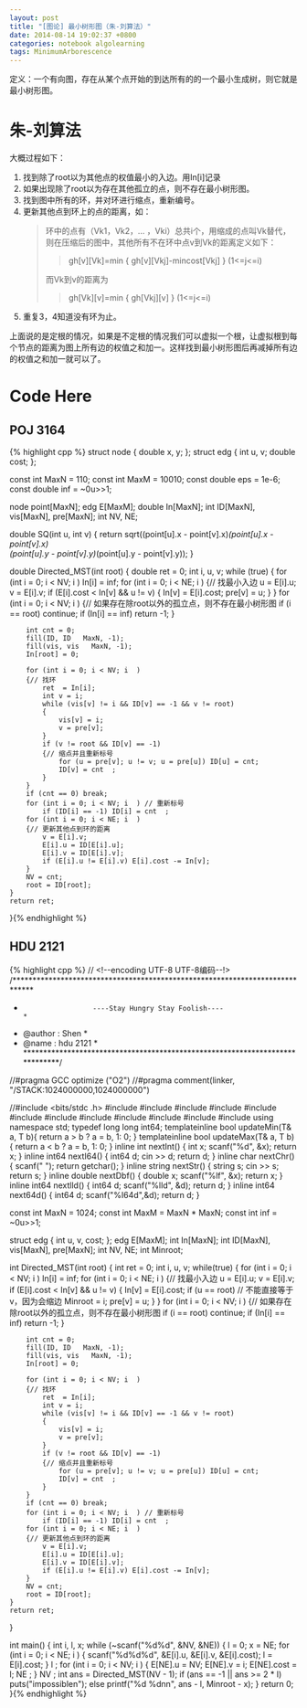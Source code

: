 ```yaml
---
layout: post
title: "[图论] 最小树形图（朱-刘算法）"
date: 2014-08-14 19:02:37 +0800
categories: notebook algolearning
tags: MinimumArborescence
---
```

定义：一个有向图，存在从某个点开始的到达所有的的一个最小生成树，则它就是最小树形图。


# 朱-刘算法

大概过程如下：

<ol>
<li>找到除了root以为其他点的权值最小的入边。用In[i]记录</li>
<li>如果出现除了root以为存在其他孤立的点，则不存在最小树形图。</li>
<li>找到图中所有的环，并对环进行缩点，重新编号。</li>
<li>更新其他点到环上的点的距离，如：
<blockquote>
环中的点有（Vk1，Vk2，… ，Vki）总共i个，用缩成的点叫Vk替代，则在压缩后的图中，其他所有不在环中点v到Vk的距离定义如下：

<blockquote>gh[v][Vk]=min { gh[v][Vkj]-mincost[Vkj] } (1<=j<=i)</blockquote>

而Vk到v的距离为

<blockquote>gh[Vk][v]=min { gh[Vkj][v] } (1<=j<=i)</blockquote>

</blockquote>

</li>
<li>重复3，4知道没有环为止。</li>
</ol>

上面说的是定根的情况，如果是不定根的情况我们可以虚拟一个根，让虚拟根到每个节点的距离为图上所有边的权值之和加一。这样找到最小树形图后再减掉所有边的权值之和加一就可以了。

# Code Here

## POJ 3164
{% highlight cpp %}
struct node { double x, y; };
struct edg { int u, v; double cost; };

const int MaxN = 110;
const int MaxM = 10010;
const double eps = 1e-6;
const double inf = ~0u>>1;

node point[MaxN];
edg  E[MaxM];
double In[MaxN];
int ID[MaxN], vis[MaxN], pre[MaxN];
int NV, NE;

double SQ(int u, int v) {
    return sqrt((point[u].x - point[v].x)*(point[u].x - point[v].x)  
                (point[u].y - point[v].y)*(point[u].y - point[v].y));
}

double Directed_MST(int root) {
    double ret = 0;
    int i, u, v;
    while (true) {
        for (int i = 0; i < NV; i  ) In[i] = inf;
        for (int i = 0; i < NE; i  )
		{// 找最小入边
            u = E[i].u;
            v = E[i].v;
            if (E[i].cost < In[v] && u != v)
			{
                In[v] = E[i].cost;
                pre[v] = u;
            }
        }
        for (int i = 0; i < NV; i  )
		{// 如果存在除root以外的孤立点，则不存在最小树形图
            if (i == root) continue;
            if (In[i] == inf) return -1;
        }

        int cnt = 0;
		fill(ID, ID   MaxN, -1);
		fill(vis, vis   MaxN, -1);
        In[root] = 0;

        for (int i = 0; i < NV; i  )
		{// 找环
            ret  = In[i];
            int v = i;
            while (vis[v] != i && ID[v] == -1 && v != root)
			{
                vis[v] = i;
                v = pre[v];
            }
            if (v != root && ID[v] == -1)
			{// 缩点并且重新标号
                for (u = pre[v]; u != v; u = pre[u]) ID[u] = cnt;
                ID[v] = cnt  ;
            }
        }
        if (cnt == 0) break;
        for (int i = 0; i < NV; i  ) // 重新标号
            if (ID[i] == -1) ID[i] = cnt  ;
        for (int i = 0; i < NE; i  )
		{// 更新其他点到环的距离
            v = E[i].v;
            E[i].u = ID[E[i].u];
            E[i].v = ID[E[i].v];
            if (E[i].u != E[i].v) E[i].cost -= In[v];
        }
        NV = cnt;
        root = ID[root];
    }
    return ret;
}{% endhighlight %}

## HDU 2121

{% highlight cpp %}
// <!--encoding UTF-8 UTF-8编码--!>
/*****************************************************************************
*                      ----Stay Hungry Stay Foolish----                      *
*    @author    :   Shen                                                     *
*    @name      :   hdu 2121                                                 *
*****************************************************************************/

//#pragma GCC optimize ("O2")
//#pragma comment(linker, "/STACK:1024000000,1024000000")

//#include <bits/stdc  .h>
#include <map>
#include <list>
#include <queue>
#include <stack>
#include <cmath>
#include <vector>
#include <string>
#include <cstdio>
#include <cstring>
#include <cstdlib>
#include <iostream>
#include <algorithm>
using namespace std;
typedef long long int64;
template<class T>inline bool updateMin(T& a, T b){ return a > b ? a = b, 1: 0; }
template<class T>inline bool updateMax(T& a, T b){ return a < b ? a = b, 1: 0; }
inline int    nextInt() { int x; scanf("%d", &x); return x; }
inline int64  nextI64() { int64  d; cin >> d; return d; }
inline char   nextChr() { scanf(" "); return getchar(); }
inline string nextStr() { string s; cin >> s; return s; }
inline double nextDbf() { double x; scanf("%lf", &x); return x; }
inline int64  nextlld() { int64 d; scanf("%lld", &d); return d; }
inline int64  next64d() { int64 d; scanf("%I64d",&d); return d; }

const int MaxN = 1024;
const int MaxM = MaxN * MaxN;
const int inf  = ~0u>>1;

struct edg { int u, v, cost; };
edg  E[MaxM];
int In[MaxN];
int ID[MaxN], vis[MaxN], pre[MaxN];
int NV, NE;
int Minroot;

int Directed_MST(int root) {
    int ret = 0;
    int i, u, v;
    while(true) {
        for (int i = 0; i < NV; i  ) In[i] = inf;
        for (int i = 0; i < NE; i  )
		{// 找最小入边
            u = E[i].u;
            v = E[i].v;
            if (E[i].cost < In[v] && u != v)
			{
                In[v] = E[i].cost;
				if (u == root) // 不能直接等于v，因为会缩边
                    Minroot = i;
                pre[v] = u;
            }
        }
        for (int i = 0; i < NV; i  )
		{// 如果存在除root以外的孤立点，则不存在最小树形图
            if (i == root) continue;
            if (In[i] == inf) return -1;
        }

        int cnt = 0;
		fill(ID, ID   MaxN, -1);
		fill(vis, vis   MaxN, -1);
        In[root] = 0;

        for (int i = 0; i < NV; i  )
		{// 找环
            ret  = In[i];
            int v = i;
            while (vis[v] != i && ID[v] == -1 && v != root)
			{
                vis[v] = i;
                v = pre[v];
            }
            if (v != root && ID[v] == -1)
			{// 缩点并且重新标号
                for (u = pre[v]; u != v; u = pre[u]) ID[u] = cnt;
                ID[v] = cnt  ;
            }
        }
        if (cnt == 0) break;
        for (int i = 0; i < NV; i  ) // 重新标号
            if (ID[i] == -1) ID[i] = cnt  ;
        for (int i = 0; i < NE; i  )
		{// 更新其他点到环的距离
            v = E[i].v;
            E[i].u = ID[E[i].u];
            E[i].v = ID[E[i].v];
            if (E[i].u != E[i].v) E[i].cost -= In[v];
        }
        NV = cnt;
        root = ID[root];
    }
    return ret;
}

int main() {
    int i, l, x;
    while (~scanf("%d%d", &NV, &NE))
    {
        l = 0; x = NE;
        for (int i = 0; i < NE; i  )
        {
            scanf("%d%d%d", &E[i].u, &E[i].v, &E[i].cost);
            l  = E[i].cost;
        }
        l  ;
        for (int i = 0; i < NV; i  )
        {
            E[NE].u = NV;
            E[NE].v = i;
            E[NE].cost = l;
            NE  ;
        }
        NV  ;
        int ans = Directed_MST(NV - 1);
        if (ans == -1 || ans  >= 2 * l)
            puts("impossiblen");
        else
            printf("%d %dnn", ans - l, Minroot - x);
    }
    return 0;
}{% endhighlight %}
